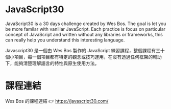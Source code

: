 # JavaScript30
JavaScript30 is a 30 days challenge created by Wes Bos. The goal is let you be more familar with vanillar JavaScript. Each practice is focus on particular concept of JavaScript and written without any libraries or frameworks, this can really help you understand this interesting language.

Javascript30 是一個由 Wes Bos 製作的 JavaScript 練習課程，整個課程有三十個小項目，每一個項目都有特定的觀念或技巧運用，在沒有透過任何框架的輔助下，能夠清楚理解語言的特性與原生使用方法。

# 課程連結
Wes Bos 的課程連結 👉 https://javascript30.com/
